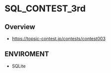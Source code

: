 # SQL_CONTEST_3rd
## Overview
* https://topsic-contest.jp/contests/contest003

## ENVIROMENT
* SQLite


